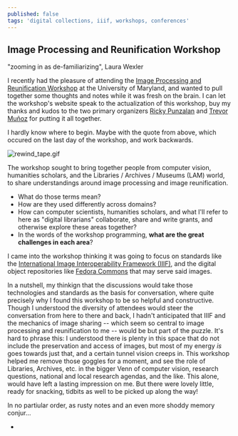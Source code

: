 ```yaml
---
published: false
tags: 'digital collections, iiif, workshops, conferences'
---
```

## Image Processing and Reunification Workshop


"zooming in as de-familiarizing", Laura Wexler

I recently had the pleasure of attending the [Image Processing and Reunification Workshop](http://archivescollaboratory.umd.edu/image-processing-and-reunification-workshop/) at the University of Maryland, and wanted to pull together some thoughts and notes while it was fresh on the brain.  I can let the workshop's website speak to the actualization of this workshop, buy my thanks and kudos to the two primary organizers [Ricky Punzalan](http://rpunzalan.com/) and [Trevor Muñoz](http://trevormunoz.com/) for putting it all together.

I hardly know where to begin.  Maybe with the quote from above, which occured on the last day of the workshop, and work backwards.

![rewind_tape.gif]({{site.baseurl}}/assets/images/rewind_tape.gif)

The workshop sought to bring together people from computer vision, humanities scholars, and the Libraries / Archives / Museums (LAM) world, to share understandings around image processing and image reunification.

* What do those terms mean?
* How are they used differently across domains?
* How can computer scientists, humanities scholars, and what I'll refer to here as "digital librarians" collaborate, share and write grants, and otherwise explore these areas together?
* In the words of the workshop programming, **what are the great challenges in each area**?

I came into the workshop thinking it was going to focus on standards like the [International Image Interoperability Framework (IIIF)](http://iiif.io/), and the digital object repositories like [Fedora Commons](http://fedorarepository.org/) that may serve said images.

In a nutshell, my thinkign that the discussions would take those technologies and standards as the basis for conversation, where quite precisely why I found this workshop to be so helpful and constructive.  Though I understood the diversity of attendees would steer the conversation from here to there and back, I hadn't anticipated that IIIF and the mechanics of image sharing -- which seem so central to image processing and reunification to me -- would be but part of the puzzle.  It's hard to phrase this: I understood there is plenty in this space that do not include the preservation and access of images, but most of my energy _is_ goes towards just that, and a certain tunnel vision creeps in.  This workshop helped me remove those goggles for a moment, and see the role of Libraries, Archives, etc. in the bigger Venn of computer vision, research questions, national and local research agendas, and the like.  This alone, would have left a lasting impression on me.  But there were lovely little, ready for snacking, tidbits as well to be picked up along the way!

In no partiular order, as rusty notes and an even more shoddy memory conjur...

* 



